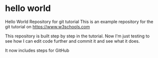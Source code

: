 # hello world 
Hello World Repository for git tutorial 
This is an example repository for the git tutorial on https://www.w3schools.com

This repository is built step by step in the tutorial.
Now I'm just testing to see how I can edit code further and commit it and see what it does. 

It now includes steps for GitHub
